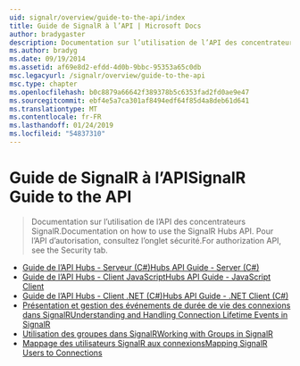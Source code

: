 ```yaml
---
uid: signalr/overview/guide-to-the-api/index
title: Guide de SignalR à l’API | Microsoft Docs
author: bradygaster
description: Documentation sur l’utilisation de l’API des concentrateurs SignalR. Pour l’API d’autorisation, consultez l’onglet sécurité.
ms.author: bradyg
ms.date: 09/19/2014
ms.assetid: af69e8d2-efdd-4d0b-9bbc-95353a65c0db
msc.legacyurl: /signalr/overview/guide-to-the-api
msc.type: chapter
ms.openlocfilehash: b0c8879a66642f389378b5c6353fad2fd0ae9e47
ms.sourcegitcommit: ebf4e5a7ca301af8494edf64f85d4a8deb61d641
ms.translationtype: MT
ms.contentlocale: fr-FR
ms.lasthandoff: 01/24/2019
ms.locfileid: "54837310"
---
```

<a name="signalr-guide-to-the-api"></a><span data-ttu-id="7b945-104">Guide de SignalR à l’API</span><span class="sxs-lookup"><span data-stu-id="7b945-104">SignalR Guide to the API</span></span>
====================
> <span data-ttu-id="7b945-105">Documentation sur l’utilisation de l’API des concentrateurs SignalR.</span><span class="sxs-lookup"><span data-stu-id="7b945-105">Documentation on how to use the SignalR Hubs API.</span></span> <span data-ttu-id="7b945-106">Pour l’API d’autorisation, consultez l’onglet sécurité.</span><span class="sxs-lookup"><span data-stu-id="7b945-106">For authorization API, see the Security tab.</span></span>


- [<span data-ttu-id="7b945-107">Guide de l’API Hubs - Serveur (C#)</span><span class="sxs-lookup"><span data-stu-id="7b945-107">Hubs API Guide - Server (C#)</span></span>](hubs-api-guide-server.md)
- [<span data-ttu-id="7b945-108">Guide de l’API Hubs - Client JavaScript</span><span class="sxs-lookup"><span data-stu-id="7b945-108">Hubs API Guide - JavaScript Client</span></span>](hubs-api-guide-javascript-client.md)
- [<span data-ttu-id="7b945-109">Guide de l’API Hubs - Client .NET (C#)</span><span class="sxs-lookup"><span data-stu-id="7b945-109">Hubs API Guide - .NET Client (C#)</span></span>](hubs-api-guide-net-client.md)
- [<span data-ttu-id="7b945-110">Présentation et gestion des événements de durée de vie des connexions dans SignalR</span><span class="sxs-lookup"><span data-stu-id="7b945-110">Understanding and Handling Connection Lifetime Events in SignalR</span></span>](handling-connection-lifetime-events.md)
- [<span data-ttu-id="7b945-111">Utilisation des groupes dans SignalR</span><span class="sxs-lookup"><span data-stu-id="7b945-111">Working with Groups in SignalR</span></span>](working-with-groups.md)
- [<span data-ttu-id="7b945-112">Mappage des utilisateurs SignalR aux connexions</span><span class="sxs-lookup"><span data-stu-id="7b945-112">Mapping SignalR Users to Connections</span></span>](mapping-users-to-connections.md)
